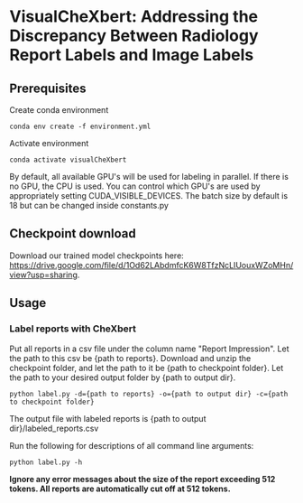 # VisualCheXbert: Addressing the Discrepancy Between Radiology Report Labels and Image Labels

## Prerequisites 

Create conda environment

```
conda env create -f environment.yml
```

Activate environment

```
conda activate visualCheXbert
```

By default, all available GPU's will be used for labeling in parallel. If there is no GPU, the CPU is used. You can control which GPU's are used by appropriately setting CUDA_VISIBLE_DEVICES. The batch size by default is 18 but can be changed inside constants.py

## Checkpoint download

Download our trained model checkpoints here: https://drive.google.com/file/d/1Od62LAbdmfcK6W8TfzNcLIUouxWZoMHn/view?usp=sharing.

## Usage

### Label reports with CheXbert

Put all reports in a csv file under the column name "Report Impression". Let the path to this csv be {path to reports}. Download and unzip the checkpoint folder, and let the path to it be {path to checkpoint folder}. Let the path to your desired output folder by {path to output dir}. 

```
python label.py -d={path to reports} -o={path to output dir} -c={path to checkpoint folder} 
```

The output file with labeled reports is {path to output dir}/labeled_reports.csv

Run the following for descriptions of all command line arguments:

```
python label.py -h
```

**Ignore any error messages about the size of the report exceeding 512 tokens. All reports are automatically cut off at 512 tokens.**

